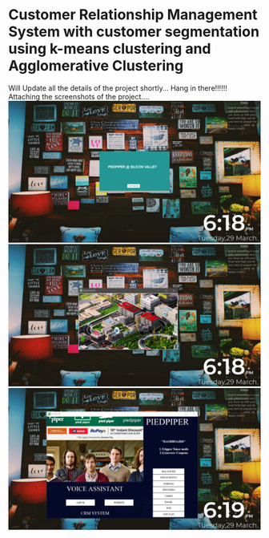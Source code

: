 #  Customer Relationship Management System with customer segmentation using k-means clustering and Agglomerative Clustering

Will Update all the details of the project shortly... Hang in there!!!!!!
Attaching the screenshots of the project.... 
![Screenshot (138)](https://github.com/iampraveenmng/CRMS/blob/faf81a9587c13a6f5e020e02fc49097a96d025c1/Screenshot%20(138).png)
![Screenshot (139)](https://github.com/iampraveenmng/CRMS/blob/faf81a9587c13a6f5e020e02fc49097a96d025c1/Screenshot%20(139).png)
![Screenshot (140)](https://github.com/iampraveenmng/CRMS/blob/faf81a9587c13a6f5e020e02fc49097a96d025c1/Screenshot%20(140).png)


